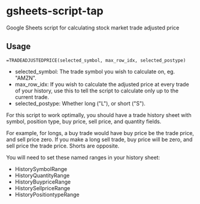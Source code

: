 # gsheets-script-tap
Google Sheets script for calculating stock market trade adjusted price

Usage
-----

    =TRADEADJUSTEDPRICE(selected_symbol, max_row_idx, selected_postype)

* selected_symbol: The trade symbol you wish to calculate on, eg. "AMZN".
* max_row_idx: If you wish to calculate the adjusted price at every trade of your history, use this to tell the script to calculate only up to the current trade.
* selected_postype: Whether long ("L"), or short ("S").

For this script to work optimally, you should have a trade history sheet with symbol, position type, buy price, sell price, and quantity fields.

For example, for longs, a buy trade would have buy price be the trade price, and sell price zero. If you make a long sell trade, buy price will be zero, and sell price the trade price. Shorts are opposite.

You will need to set these named ranges in your history sheet:
* HistorySymbolRange
* HistoryQuantityRange
* HistoryBuypriceRange
* HistorySellpriceRange
* HistoryPositiontypeRange
